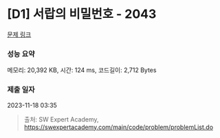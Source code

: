 # [D1] 서랍의 비밀번호 - 2043 

[문제 링크](https://swexpertacademy.com/main/code/problem/problemDetail.do?contestProbId=AV5QJ_8KAx8DFAUq) 

### 성능 요약

메모리: 20,392 KB, 시간: 124 ms, 코드길이: 2,712 Bytes

### 제출 일자

2023-11-18 03:35



> 출처: SW Expert Academy, https://swexpertacademy.com/main/code/problem/problemList.do